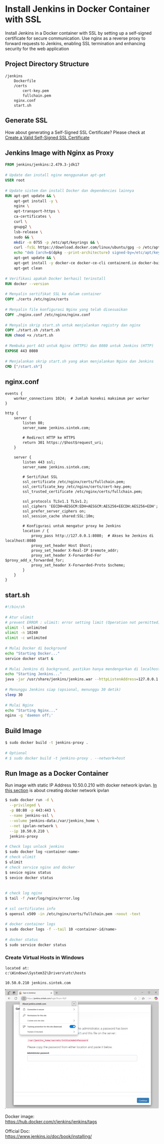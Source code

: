 # Install Jenkins in Docker Container with SSL

Install Jenkins in a Docker container with SSL by setting up a self-signed certificate for secure communication. Use nginx as a reverse proxy to forward requests to Jenkins, enabling SSL termination and enhancing security for the web application

## Project Directory Structure
```
/jenkins
    Dockerfile
    /certs
        cert-key.pem
        fullchain.pem
    nginx.conf
    start.sh
```

## Generate SSL
How about generating a Self-Signed SSL Certificate? Please check at [Create a Valid Self-Signed SSL Certificate](https://github.com/anang5u/scalable-microservices-deployment-and-monitoring/tree/main/ssl-self-signed-certificate)

## Jenkins Image with Nginx as Proxy
```dockerfile
FROM jenkins/jenkins:2.479.3-jdk17

# Update dan install nginx menggunakan apt-get
USER root

# Update sistem dan install Docker dan dependencies lainnya
RUN apt-get update && \
    apt-get install -y \
    nginx \
    apt-transport-https \
    ca-certificates \
    curl \
    gnupg2 \
    lsb-release \
    sudo && \
    mkdir -m 0755 -p /etc/apt/keyrings && \
    curl -fsSL https://download.docker.com/linux/ubuntu/gpg -o /etc/apt/keyrings/docker.asc && \
    echo "deb [arch=$(dpkg --print-architecture) signed-by=/etc/apt/keyrings/docker.asc] https://download.docker.com/linux/ubuntu focal stable" | tee /etc/apt/sources.list.d/docker.list > /dev/null && \
    apt-get update && \
    apt-get install -y docker-ce docker-ce-cli containerd.io docker-buildx-plugin docker-compose-plugin && \
    apt-get clean

# Verifikasi apakah Docker berhasil terinstall
RUN docker --version

# Menyalin sertifikat SSL ke dalam container
COPY ./certs /etc/nginx/certs

# Menyalin file konfigurasi Nginx yang telah disesuaikan
COPY ./nginx.conf /etc/nginx/nginx.conf

# Menyalin skrip start.sh untuk menjalankan registry dan nginx
COPY ./start.sh /start.sh
RUN chmod +x /start.sh

# Membuka port 443 untuk Nginx (HTTPS) dan 8080 untuk Jenkins (HTTP)
EXPOSE 443 8080

# Menjalankan skrip start.sh yang akan menjalankan Nginx dan Jenkins
CMD ["/start.sh"]
```

## nginx.conf
```
events {
    worker_connections 1024;  # Jumlah koneksi maksimum per worker
}

http {
    server {
        listen 80;
        server_name jenkins.sintek.com;

        # Redirect HTTP ke HTTPS
        return 301 https://$host$request_uri;
    }

    server {
        listen 443 ssl;
        server_name jenkins.sintek.com;

        # Sertifikat SSL
        ssl_certificate /etc/nginx/certs/fullchain.pem;
        ssl_certificate_key /etc/nginx/certs/cert-key.pem;
        ssl_trusted_certificate /etc/nginx/certs/fullchain.pem;

        ssl_protocols TLSv1.1 TLSv1.2;
        ssl_ciphers 'EECDH+AESGCM:EDH+AESGCM:AES256+EECDH:AES256+EDH';
        ssl_prefer_server_ciphers on;
        ssl_session_cache shared:SSL:10m;

        # Konfigurasi untuk mengatur proxy ke Jenkins
        location / {
            proxy_pass http://127.0.0.1:8080;  # Akses ke Jenkins di localhost:8080
            proxy_set_header Host $host;
            proxy_set_header X-Real-IP $remote_addr;
            proxy_set_header X-Forwarded-For $proxy_add_x_forwarded_for;
            proxy_set_header X-Forwarded-Proto $scheme;
        }
    }
}
```

## start.sh
```bash
#!/bin/sh

# Atur ulimit
# prevent ERROR : ulimit: error setting limit (Operation not permitted)
ulimit -l unlimited
ulimit -n 10240
ulimit -c unlimited

# Mulai Docker di background
echo "Starting Docker..."
service docker start &

# Mulai Jenkins di background, pastikan hanya mendengarkan di localhost
echo "Starting Jenkins..."
java -jar /usr/share/jenkins/jenkins.war --httpListenAddress=127.0.0.1 --httpPort=8080 &

# Menunggu Jenkins siap (opsional, menunggu 30 detik)
sleep 30

# Mulai Nginx
echo "Starting Nginx..."
nginx -g 'daemon off;'
```

## Build Image
```bash
$ sudo docker build -t jenkins-proxy .

# Optional
# $ sudo docker build -t jenkins-proxy . --network=host
```

## Run Image as a Docker Container
Run image with static IP Address 10.50.0.210 with docker network ipvlan. [In this section](https://github.com/anang5u/scalable-microservices-deployment-and-monitoring/tree/main/docker-network) is about creating docker network ipvlan
```bash
$ sudo docker run -d \
  --privileged \
  -p 80:80 -p 443:443 \
  --name jenkins-ssl \
  --volume jenkins-data:/var/jenkins_home \
  --net ipvlan-network \
  --ip 10.50.0.210 \
  jenkins-proxy

# Check logs unlock jenkins
$ sudo docker log <container-name>
# check ulimit
$ ulimit
# check service nginx and docker
$ sevice nginx status
$ sevice docker status


# check log nginx
$ tail -f /var/log/nginx/error.log

# ssl certificates info
$ openssl x509 -in /etc/nginx/certs/fullchain.pem -noout -text

# docker container logs
$ sudo docker logs -f --tail 10 <container-id/name>

# docker status
$ sudo service docker status
```

### Create Virtual Hosts in Windows
```
located at:
c:\Windows\System32\Drivers\etc\hosts

10.50.0.210 jenkins.sintek.com
```

![jenkins-ssl](jenkins-ssl.png)

Docker image:<br>
https://hub.docker.com/r/jenkins/jenkins/tags

Official Doc:<br>
https://www.jenkins.io/doc/book/installing/
